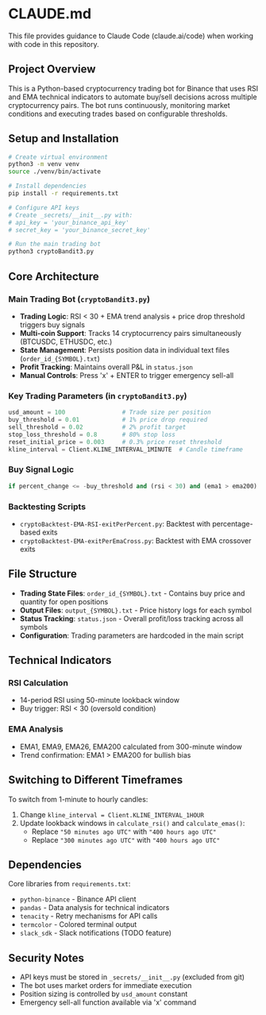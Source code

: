 # CLAUDE.md

This file provides guidance to Claude Code (claude.ai/code) when working with code in this repository.

## Project Overview

This is a Python-based cryptocurrency trading bot for Binance that uses RSI and EMA technical indicators to automate buy/sell decisions across multiple cryptocurrency pairs. The bot runs continuously, monitoring market conditions and executing trades based on configurable thresholds.

## Setup and Installation

```bash
# Create virtual environment
python3 -m venv venv
source ./venv/bin/activate

# Install dependencies
pip install -r requirements.txt

# Configure API keys
# Create _secrets/__init__.py with:
# api_key = 'your_binance_api_key'
# secret_key = 'your_binance_secret_key'

# Run the main trading bot
python3 cryptoBandit3.py
```

## Core Architecture

### Main Trading Bot (`cryptoBandit3.py`)
- **Trading Logic**: RSI < 30 + EMA trend analysis + price drop threshold triggers buy signals
- **Multi-coin Support**: Tracks 14 cryptocurrency pairs simultaneously (BTCUSDC, ETHUSDC, etc.)
- **State Management**: Persists position data in individual text files (`order_id_{SYMBOL}.txt`)
- **Profit Tracking**: Maintains overall P&L in `status.json`
- **Manual Controls**: Press 'x' + ENTER to trigger emergency sell-all

### Key Trading Parameters (in `cryptoBandit3.py`)
```python
usd_amount = 100                # Trade size per position
buy_threshold = 0.01            # 1% price drop required
sell_threshold = 0.02           # 2% profit target
stop_loss_threshold = 0.8       # 80% stop loss
reset_initial_price = 0.003     # 0.3% price reset threshold
kline_interval = Client.KLINE_INTERVAL_1MINUTE  # Candle timeframe
```

### Buy Signal Logic
```python
if percent_change <= -buy_threshold and (rsi < 30) and (ema1 > ema200):
```

### Backtesting Scripts
- `cryptoBacktest-EMA-RSI-exitPerPercent.py`: Backtest with percentage-based exits
- `cryptoBacktest-EMA-exitPerEmaCross.py`: Backtest with EMA crossover exits

## File Structure

- **Trading State Files**: `order_id_{SYMBOL}.txt` - Contains buy price and quantity for open positions
- **Output Files**: `output_{SYMBOL}.txt` - Price history logs for each symbol
- **Status Tracking**: `status.json` - Overall profit/loss tracking across all symbols
- **Configuration**: Trading parameters are hardcoded in the main script

## Technical Indicators

### RSI Calculation
- 14-period RSI using 50-minute lookback window
- Buy trigger: RSI < 30 (oversold condition)

### EMA Analysis
- EMA1, EMA9, EMA26, EMA200 calculated from 300-minute window
- Trend confirmation: EMA1 > EMA200 for bullish bias

## Switching to Different Timeframes

To switch from 1-minute to hourly candles:
1. Change `kline_interval = Client.KLINE_INTERVAL_1HOUR`
2. Update lookback windows in `calculate_rsi()` and `calculate_emas()`:
   - Replace `"50 minutes ago UTC"` with `"400 hours ago UTC"`
   - Replace `"300 minutes ago UTC"` with `"400 hours ago UTC"`

## Dependencies

Core libraries from `requirements.txt`:
- `python-binance` - Binance API client
- `pandas` - Data analysis for technical indicators
- `tenacity` - Retry mechanisms for API calls
- `termcolor` - Colored terminal output
- `slack_sdk` - Slack notifications (TODO feature)

## Security Notes

- API keys must be stored in `_secrets/__init__.py` (excluded from git)
- The bot uses market orders for immediate execution
- Position sizing is controlled by `usd_amount` constant
- Emergency sell-all function available via 'x' command